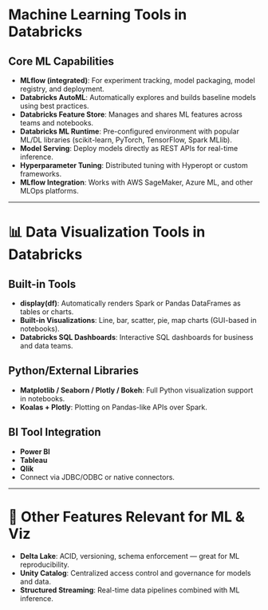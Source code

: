 # Machine Learning Tools in Databricks

## Core ML Capabilities

- **MLflow (integrated)**: For experiment tracking, model packaging, model registry, and deployment.
- **Databricks AutoML**: Automatically explores and builds baseline models using best practices.
- **Databricks Feature Store**: Manages and shares ML features across teams and notebooks.
- **Databricks ML Runtime**: Pre-configured environment with popular ML/DL libraries (scikit-learn, PyTorch, TensorFlow, Spark MLlib).
- **Model Serving**: Deploy models directly as REST APIs for real-time inference.
- **Hyperparameter Tuning**: Distributed tuning with Hyperopt or custom frameworks.
- **MLflow Integration**: Works with AWS SageMaker, Azure ML, and other MLOps platforms.

---

# 📊 Data Visualization Tools in Databricks

## Built-in Tools

- **display(df)**: Automatically renders Spark or Pandas DataFrames as tables or charts.
- **Built-in Visualizations**: Line, bar, scatter, pie, map charts (GUI-based in notebooks).
- **Databricks SQL Dashboards**: Interactive SQL dashboards for business and data teams.

## Python/External Libraries

- **Matplotlib / Seaborn / Plotly / Bokeh**: Full Python visualization support in notebooks.
- **Koalas + Plotly**: Plotting on Pandas-like APIs over Spark.

## BI Tool Integration

- **Power BI**
- **Tableau**
- **Qlik**
- Connect via JDBC/ODBC or native connectors.

---

# 🧩 Other Features Relevant for ML & Viz

- **Delta Lake**: ACID, versioning, schema enforcement — great for ML reproducibility.
- **Unity Catalog**: Centralized access control and governance for models and data.
- **Structured Streaming**: Real-time data pipelines combined with ML inference.

